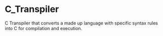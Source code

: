 # C_Transpiler
C Transpiler that converts a made up language with specific syntax rules into C for compilation and execution. 
